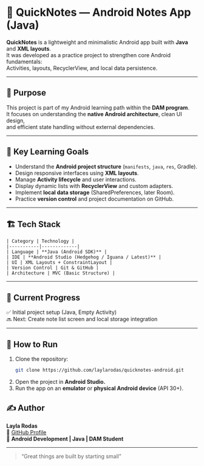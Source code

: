 # 📱 QuickNotes — Android Notes App (Java)

**QuickNotes** is a lightweight and minimalistic Android app built with **Java** and **XML layouts**.  
It was developed as a practice project to strengthen core Android fundamentals:  
Activities, layouts, RecyclerView, and local data persistence.

---

## 🎯 Purpose

This project is part of my Android learning path within the **DAM program**.  
It focuses on understanding the **native Android architecture**, clean UI design,  
and efficient state handling without external dependencies.

---

## 🧠 Key Learning Goals

- Understand the **Android project structure** (`manifests`, `java`, `res`, Gradle).
- Design responsive interfaces using **XML layouts**.
- Manage **Activity lifecycle** and user interactions.
- Display dynamic lists with **RecyclerView** and custom adapters.
- Implement **local data storage** (SharedPreferences, later Room).
- Practice **version control** and project documentation on GitHub.

---

## 🏗️ Tech Stack
```
| Category | Technology |
|-----------|-------------|
| Language | **Java (Android SDK)** |
| IDE | **Android Studio (Hedgehog / Iguana / Latest)** |
| UI | XML Layouts + ConstraintLayout |
| Version Control | Git & GitHub |
| Architecture | MVC (Basic Structure) |
```
---

## 🚀 Current Progress

✅ Initial project setup (Java, Empty Activity)  
🔜 Next: Create note list screen and local storage integration

---

## 📘 How to Run

1. Clone the repository:
   ```bash
   git clone https://github.com/laylarodas/quicknotes-android.git
   ```
2. Open the project in **Android Studio.**
3. Run the app on an **emulator** or **physical Android device** (API 30+).

## ✍️ Author

**Layla Rodas**  
💼 [GitHub Profile](https://github.com/laylarodas)  
🧭 **Android Development | Java | DAM Student**

---

> “Great things are built by starting small”

